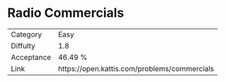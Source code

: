 # Radio Commercials

<table>
    <tr>
        <td>Category</td>
        <td>Easy</td>
    </tr>
    <tr>
        <td>Diffulty</td>
        <td>1.8</td>
    </tr>
    <tr>
        <td>Acceptance</td>
        <td>46.49 %</td>
    </tr>
    <tr>
        <td>Link</td>
        <td>https://open.kattis.com/problems/commercials</td>
    </tr>
</table>